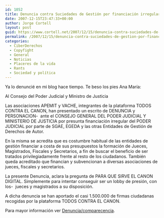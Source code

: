 ```yaml
---
id: 1052
title: Denuncia contra Suciedades de Gestión por financiación irregular de jueces
date: 2007-12-15T23:47:33+00:00
author: Jorge Cortell
layout: post
guid: https://www.cortell.net/2007/12/15/denuncia-contra-suciedades-de-gestion-por-financiacion-irregular-de-jueces/
permalink: /2007/12/15/denuncia-contra-suciedades-de-gestion-por-financiacion-irregular-de-jueces/
categories:
  - CiberDerechos
  - Copyfight
  - General
  - Noticias
  - Placeres de la vida
  - Rants
  - Sociedad y polí­tica
---
```

Ya lo denuncié en mi blog hace tiempo. Te beso los pies Ana Marí­a:

Al Consejo del Poder Judicial y Ministro de Justicia

Las asociaciones APEMIT y VACHE, integrantes de la plataforma TODOS CONTRA EL CANON, han presentado un escrito de DENUNCIA y PERSONACION-  ante el CONSEJO GENERAL DEL PODER JUDICIAL Y MINISTERIO DE JUSTICIA por presunta financiación irregular del PODER JUDICIAL por parte de SGAE, EGEDA y las otras Entidades de Gestión de Derechos de Autor.

En la misma se acredita que es costumbre habitual de las entidades de gestión financiar a costa de sus presupuestos la formación de Jueces, Magistrados, Fiscales y Secretarios, a fin de buscar el beneficio de ser tratados privilegiadamente frente al resto de los ciudadanos. También queda acreditado que financian y subvencionan a diversas asociaciones de jueces, fiscales y secretarios.

La presente Denuncia, aclara la pregunta de PARA QUE SIRVE EL CANON DIGITAL. Simplemente para intentar conseguir ser un lobby de presión, con los-  jueces y magistrados a su disposición.

A dicha denuncia se han aportado el casi 1.500.000 de firmas ciudadanas recogidas por la plataforma TODOS CONTRA EL CANON.

Para mayor información ver <a target="_blank" title="PDF" href="https://www.apemit.org/uploads/57eb0881-0b6a-0e04.pdf">Denuncia/comparecencia</a>.